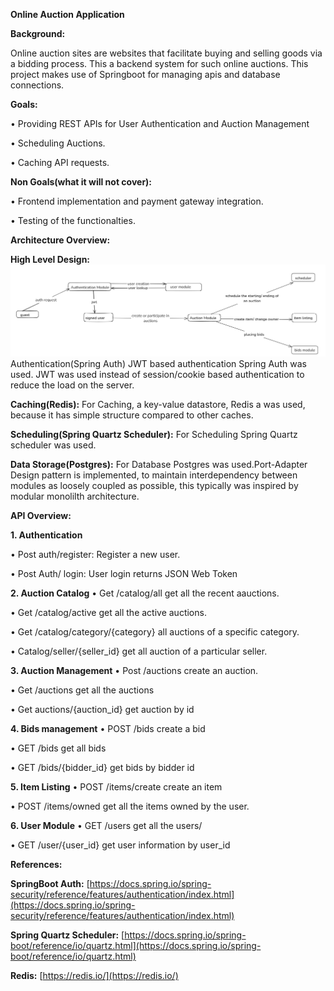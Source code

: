 **Online Auction Application**

**Background:**

Online auction sites are websites that facilitate buying and selling goods via a bidding process. This a backend system for such online auctions. This project makes use of Springboot for managing apis and database connections. 

**Goals:**

•	Providing REST APIs for User Authentication and Auction Management

•	Scheduling Auctions.

•	Caching API requests.

**Non Goals(what it will not cover):**

•	Frontend implementation and payment gateway integration.

•	Testing of the functionalties.


**Architecture Overview:**

**High Level Design:**
 ![alt text](https://github.com/tsartrooper/AuctionApplicationModularMonolith/blob/main/images/auction_application_hld.png)
Authentication(Spring Auth)
JWT based authentication Spring Auth was used. JWT was used instead of session/cookie based authentication to reduce the load on the server.

**Caching(Redis):**
For Caching, a key-value datastore, Redis a was used, because it has simple structure compared to other caches. 

**Scheduling(Spring Quartz Scheduler):**
For Scheduling Spring Quartz scheduler was used.

**Data Storage(Postgres):**
For Database Postgres was used.Port-Adapter Design pattern is implemented, to maintain interdependency between modules as loosely coupled as possible, this typically was inspired by modular monolilth architecture.


**API Overview:**

**1.	Authentication** 

•	Post auth/register: Register a new user.

•	Post Auth/ login: User login returns JSON Web Token

**2.	Auction Catalog**
•	Get /catalog/all get all the recent aauctions.

•	Get /catalog/active get all the active auctions.

•	Get /catalog/category/{category} all auctions of a specific category.

•	Catalog/seller/{seller_id} get all auction of a particular seller.


**3.	Auction Management**
•	Post  /auctions create an auction.

•	Get /auctions get all the auctions

•	Get auctions/{auction_id} get auction by id

**4.	Bids management**
•	POST  /bids create a bid

•	GET /bids get all bids 

•	GET /bids/{bidder_id} get bids by bidder id

**5.	Item Listing**
•	POST /items/create create an item

•	POST /items/owned get all the items owned by the user.

**6.	User Module**
•	GET /users get all the users/

•	GET /user/{user_id}  get user information by user_id

**References:**

**SpringBoot Auth:** [https://docs.spring.io/spring-security/reference/features/authentication/index.html](https://docs.spring.io/spring-security/reference/features/authentication/index.html)

**Spring Quartz Scheduler:** [https://docs.spring.io/spring-boot/reference/io/quartz.html](https://docs.spring.io/spring-boot/reference/io/quartz.html)

**Redis:** [https://redis.io/](https://redis.io/)
